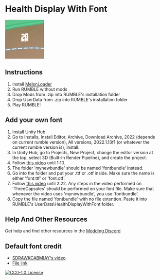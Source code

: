 # Health Display With Font
![Photo](icon.png)

## Instructions
1. Install [MelonLoader](https://github.com/LavaGang/MelonLoader)
2. Run RUMBLE without mods
3. Drop Mods from .zip into RUMBLE's installation folder
4. Drop UserData from .zip into RUMBLE's installation folder
5. Play RUMBLE!

## Add your own font
1. Install Unity Hub
2. Go to Installs, Install Editor, Archive, Download Archive, 2022 (depends on current rumble version), All versions, 2022.1.13f1 (or whatever the current rumble version is), Install.
3. In Unity Hub, go to Projects, New Project, change the editor version at the top, select 3D (Built-In Render Pipeline), and create the project.
4. Follow [this video](https://www.youtube.com/embed/GTe1Aepl0p4?end=70) until 1:10.
5. The folder 'mynewbundle' should be named 'fontbundle' instead.
6. Go into the folder and put your .ttf or .otf inside. Make sure the name is either 'font.ttf' or 'font.otf'.
7. Follow [this video](https://www.youtube.com/embed/GTe1Aepl0p4?start=95&end=142) until 2:22. Any steps in the video performed on 'ThreeCapsules' should be performed on your font file. Make sure that whenever the video uses 'mynewbundle', you use 'fontbundle'.
8. Copy the file named 'fontbundle' with no file extention. Paste it into RUMBLE's UserData\HealthDisplayWithFont folder.

## Help And Other Resources
Get help and find other resources in the [Modding Discord](https://discord.gg/fsbcnZgzfa)

## Default font credit
- [SDRAWKCABMIAY's video](https://youtu.be/wp4VaVm_XpI)
- [File link](https://drive.google.com/drive/folders/1-Wr4TW4FVQ8j8EyKAMHPa-D2Srg05Fyk)


[![CC0-1.0 License](https://img.shields.io/badge/License-CC0_1.0_Universal-green.svg)](https://github.com/ninjaguardian/HealthDisplayWithFont?tab=CC0-1.0-1-ov-file)